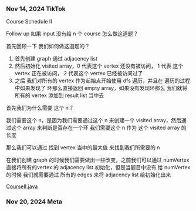 ### Nov 14, 2024 TikTok

Course Schedule II

Follow up 如果 input 没有给 n 个 course 怎么做这道题？

首先回顾一下 我们如何做这道题的？

1. 首先创建 graph 通过 adjacency list 
2. 然后初始化 visited array，0 代表这个 vertex 还没有被访问， 1 代表 这个 vertex 正在被访问， 2 代表这个 vertex 已经被访问过了 
3. 之后 我们对所有的 vertex 作为起始点开始使用 dfs 遍历，并且在 遍历的过程中如果发现了 环那么直接返回 empty array，如果没有发现环那么 我们就将所有的 vertex 添加到 result list 当中去



首先我们为什么需要 这个 n？

我们需要这个 n，是因为我们需要通过这个 n 来创建一个 visited array，然后通过这个 array 来判断是否存在一个环
我们需要这个 n 作为 这个 visited array 的长度

那么我们可以通过 找到 vertex 当中的最大值 来找到我们所需要的 n

在我们创建 graph 的时候我们需要做出一些改变，之前我们可以通过 numVertex 直接将所有的vertex 的 adjacency list 初始化，但是当题目中没有 给 numVertex 的时候
我们就需要通过 所有的 edges 来将 adjacency list 给初始化出来

[CourseII.java](https://github.com/username/leetcode/blob/main/src/main/java/InterviewByCompany/TikTok/CourseII.java)




### Nov 20, 2024 Meta

